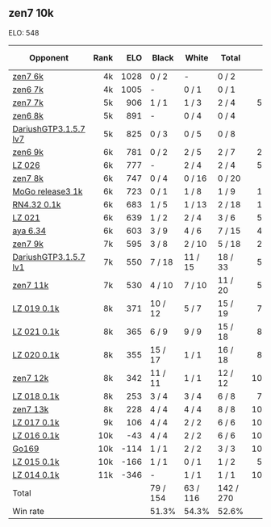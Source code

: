 ## zen7 10k ##

ELO: 548

Opponent | Rank | ELO | Black | White | Total | Win rate
---------|-----:|----:|-------|-------|-------|-------:
[zen7 6k](zen7%206k.md) | 4k | 1028 | 0 / 2 | - | 0 / 2 | 0.0%
[zen6 7k](zen6%207k.md) | 4k | 1005 | - | 0 / 1 | 0 / 1 | 0.0%
[zen7 7k](zen7%207k.md) | 5k | 906 | 1 / 1 | 1 / 3 | 2 / 4 | 50.0%
[zen6 8k](zen6%208k.md) | 5k | 891 | - | 0 / 4 | 0 / 4 | 0.0%
[DariushGTP3.1.5.7 lv7](DariushGTP3.1.5.7%20lv7.md) | 5k | 825 | 0 / 3 | 0 / 5 | 0 / 8 | 0.0%
[zen6 9k](zen6%209k.md) | 6k | 781 | 0 / 2 | 2 / 5 | 2 / 7 | 28.6%
[LZ 026](LZ%20026.md) | 6k | 777 | - | 2 / 4 | 2 / 4 | 50.0%
[zen7 8k](zen7%208k.md) | 6k | 747 | 0 / 4 | 0 / 16 | 0 / 20 | 0.0%
[MoGo release3 1k](MoGo%20release3%201k.md) | 6k | 723 | 0 / 1 | 1 / 8 | 1 / 9 | 11.1%
[RN4.32 0.1k](RN4.32%200.1k.md) | 6k | 683 | 1 / 5 | 1 / 13 | 2 / 18 | 11.1%
[LZ 021](LZ%20021.md) | 6k | 639 | 1 / 2 | 2 / 4 | 3 / 6 | 50.0%
[aya 6.34](aya%206.34.md) | 6k | 603 | 3 / 9 | 4 / 6 | 7 / 15 | 46.7%
[zen7 9k](zen7%209k.md) | 7k | 595 | 3 / 8 | 2 / 10 | 5 / 18 | 27.8%
[DariushGTP3.1.5.7 lv1](DariushGTP3.1.5.7%20lv1.md) | 7k | 550 | 7 / 18 | 11 / 15 | 18 / 33 | 54.5%
[zen7 11k](zen7%2011k.md) | 7k | 530 | 4 / 10 | 7 / 10 | 11 / 20 | 55.0%
[LZ 019 0.1k](LZ%20019%200.1k.md) | 8k | 371 | 10 / 12 | 5 / 7 | 15 / 19 | 78.9%
[LZ 021 0.1k](LZ%20021%200.1k.md) | 8k | 365 | 6 / 9 | 9 / 9 | 15 / 18 | 83.3%
[LZ 020 0.1k](LZ%20020%200.1k.md) | 8k | 355 | 15 / 17 | 1 / 1 | 16 / 18 | 88.9%
[zen7 12k](zen7%2012k.md) | 8k | 342 | 11 / 11 | 1 / 1 | 12 / 12 | 100.0%
[LZ 018 0.1k](LZ%20018%200.1k.md) | 8k | 253 | 3 / 4 | 3 / 4 | 6 / 8 | 75.0%
[zen7 13k](zen7%2013k.md) | 8k | 228 | 4 / 4 | 4 / 4 | 8 / 8 | 100.0%
[LZ 017 0.1k](LZ%20017%200.1k.md) | 9k | 106 | 4 / 4 | 2 / 2 | 6 / 6 | 100.0%
[LZ 016 0.1k](LZ%20016%200.1k.md) | 10k | -43 | 4 / 4 | 2 / 2 | 6 / 6 | 100.0%
[Go169](Go169.md) | 10k | -114 | 1 / 1 | 2 / 2 | 3 / 3 | 100.0%
[LZ 015 0.1k](LZ%20015%200.1k.md) | 10k | -166 | 1 / 1 | 0 / 1 | 1 / 2 | 50.0%
[LZ 014 0.1k](LZ%20014%200.1k.md) | 11k | -346 | - | 1 / 1 | 1 / 1 | 100.0%
Total | | | 79 / 154 | 63 / 116 | 142 / 270 | 
Win rate| | | 51.3% | 54.3% | 52.6% | 
